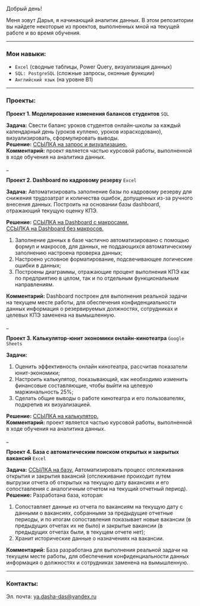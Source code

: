 Добрый день!

Меня зовут Дарья, я начинающий аналитик данных. В этом репозитории вы найдете некоторые из проектов, выполненных мной на текущей работе и во время обучения. 
____
### **Мои навыки:**

- `Excel` (сводные таблицы, Power Query, визуализация данных)
- `SQL: PostgreSQL` (сложные запросы, оконные функции)
- `Английский язык` (на уровне B1)
____
### **Проекты:**

**Проект 1. Моделирование изменения балансов студентов** `SQL`

**Задача:** Свести баланс уроков студентов онлайн-школы за каждый календарный день (уроков куплено, уроков израсходовано), визуализировать, сформулировать выводы. <br/>
**Решение:** [ССЫЛКА на запрос и визуализацию.](https://docs.google.com/document/d/1fx1BtBvl18P9u4kssKWPRDsqv3WRJl3PSfWpC11Q_Ds/edit )<br/>
**Комментарий:** проект является частью курсовой работы, выполненной в ходе обучения на аналитика данных. 

_

**Проект 2. Dashboard по кадровому резерву** `Excel`

**Задача:** Автоматизировать заполнение базы по кадровому резерву для снижения трудозатрат и количества ошибок, допущенных из-за ручного внесения данных. Построить на основании базы dashboard, отражающий текущую оценку КПЭ.

**Решение:** [ССЫЛКА на Dashboard с макросами.](https://github.com/Daria-Pokopaeva/data-analyst-portfolio/blob/main/%D0%9F%D1%80%D0%BE%D0%B5%D0%BA%D1%82%202.%20Dashboard_%D0%BA%D0%B0%D0%B4%D1%80%D0%BE%D0%B2%D1%8B%D0%B9%20%D1%80%D0%B5%D0%B7%D0%B5%D1%80%D0%B2%20(%D1%81%20%D0%BC%D0%B0%D0%BA%D1%80%D0%BE%D1%81%D0%B0%D0%BC%D0%B8).xlsm) <br/> 
[ССЫЛКА на Dashboard без макросов.](https://github.com/Daria-Pokopaeva/data-analyst-portfolio/blob/main/%D0%9F%D1%80%D0%BE%D0%B5%D0%BA%D1%82%202.%20Dashboard_%D0%BA%D0%B0%D0%B4%D1%80%D0%BE%D0%B2%D1%8B%D0%B9%20%D1%80%D0%B5%D0%B7%D0%B5%D1%80%D0%B2%20(%D0%B1%D0%B5%D0%B7%20%D0%BC%D0%B0%D0%BA%D1%80%D0%BE%D1%81%D0%BE%D0%B2).xlsx) <br/> 
1. Заполнение данных в базе частично автоматизировано с помощью формул и макросов, для данных, не поддающихся автоматическому заполнению настроена проверка данных;
2. Настроено условное форматирование, подсвечивающее логические ошибки в данных;
3. Построены диаграммы, отражающие процент выполнения КПЭ как по предприятию в целом, так и по отдельным функциональным направлениям.

**Комментарий:** Dashboard построен для выполнения реальной задачи на текущем месте работы, для обеспечения конфиденциальности данных информация о резервируемых должностях, сотрудниках и целевых КПЭ заменена на вымышленную. 

_

**Проект 3. Калькулятор-юнит экономики онлайн-кинотеатра** `Google Sheets`

**Задачи:** 
1. Оценить эффективность онлайн кинотеатра, рассчитав показатели юнит-экономики;
2. Настроить калькулятор, показывающий, как необходимо изменить финансовые составляющие, чтобы выйти на целевую маржинальность 25%;  <br/>
3. Сделать общие выводы о работе кинотеатра и его пользователях, подкрепив их визуализацией.

**Решение:** [ССЫЛКА на калькулятор.](https://docs.google.com/spreadsheets/d/1ulFr18UkjfJJOPd9dX-d_mUUBTcp3lif/edit#gid=2115260105)<br/>
**Комментарий:** проект является частью курсовой работы, выполненной в ходе обучения на аналитика данных. 

_

**Проект 4. База с автоматическим поиском открытых и закрытых вакансий** `Excel` 

**Задача:** [ССЫЛКА на базу.](https://github.com/Daria-Pokopaeva/data-analyst-portfolio/blob/main/%D0%9F%D1%80%D0%BE%D0%B5%D0%BA%D1%82%204.%20%D0%91%D0%B0%D0%B7%D0%B0%20%D0%B2%D0%B0%D0%BA%D0%B0%D0%BD%D1%81%D0%B8%D0%B9.xlsx) Автоматизировать процесс отслеживания открытия и закрытия вакансий (отслеживание проиходит путем выгрузки отчета об открытых на текущую дату вакансиях и его сопоставления с аналогичным отчетом на текущий отчетный период). <br/>
**Решение:** Разработана база, которая:
1. Сопоставляет данные из отчета по вакансиям на текущую дату с данными о вакансиях, собранными за предыдущие отчетные периоды, и по итогам сопоставления показывает новые вакансии (в предыдущих отчетах их не было) и закрытые вакансии (в предыдущих отчетах были, в текущем отчете нет); <br/>
2. Хранит исторические данные о назначениях на вакансии.

**Комментарий:** База разработана для выполнения реальной задачи на текущем месте работы, для обеспечения конфиденциальности данных информация о должностях и сотрудниках заменена на вымышленную. 

___
### **Контакты:**
Эл. почта: ya.dasha-das@yandex.ru
